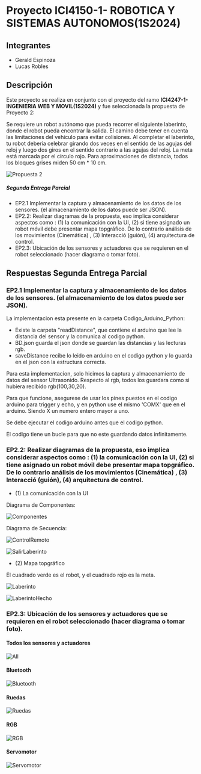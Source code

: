 # Proyecto ICI4150-1- ROBOTICA Y SISTEMAS AUTONOMOS(1S2024)

## Integrantes

- Gerald Espinoza
- Lucas Robles

## Descripción

Este proyecto se realiza en conjunto con el proyecto del ramo **ICI4247-1- INGENIERIA WEB Y MOVIL(1S2024)** y fue seleccionada la propuesta de Proyecto 2: 

Se requiere un robot autónomo que pueda recorrer el siguiente laberinto, donde el robot pueda encontrar la salida. El camino debe tener en cuenta las limitaciones del vehículo para evitar colisiones. Al completar el laberinto, tu robot debería celebrar girando dos veces en el sentido de las agujas del reloj y luego dos giros en el sentido contrario a las agujas del reloj. La meta está marcada por el círculo rojo. Para aproximaciones de distancia, todos los bloques grises miden 50 cm * 10 cm.

![Propuesta 2](Otros//ImagenesReadme/IdeaProyecto.png)

##### Segunda Entrega Parcial

- EP2.1 Implementar la captura y almacenamiento de los datos de los sensores. (el almacenamiento de los datos puede ser JSON).
- EP2.2: Realizar diagramas de la propuesta, eso implica considerar aspectos como : (1) la comunicación con la UI, (2) si tiene asignado un robot móvil debe presentar mapa topgráfico. De lo contrario análisis de los movimientos (Cinemática) , (3) Interacció (guión), (4) arquitectura de control.
- EP2.3: Ubicación de los sensores y actuadores que se requieren en el robot seleccionado (hacer diagrama o tomar foto).

## Respuestas Segunda Entrega Parcial

### EP2.1 Implementar la captura y almacenamiento de los datos de los sensores. (el almacenamiento de los datos puede ser JSON).

La implementacion esta presente en la carpeta Codigo_Arduino_Python:

- Existe la carpeta "readDistance", que contiene el arduino que lee la distancia del sensor y la comunica al codigo python.
- BD.json guarda el json donde se guardan las distancias y las lecturas rgb.
- saveDistance recibe lo leido en arduino en el codigo python y lo guarda en el json con la estructura correcta.

Para esta implementacion, solo hicimos la captura y almacenamiento de datos del sensor Ultrasonido. Respecto al rgb, todos los guardara como si hubiera recibido rgb(100,30,20).

Para que funcione, asegurese de usar los pines puestos en el codigo arduino para trigger y echo, y en python use el mismo 'COMX' que en el arduino. Siendo X un numero entero mayor a uno.

Se debe ejecutar el codigo arduino antes que el codigo python.

El codigo tiene un bucle para que no este guardando datos infinitamente.

### EP2.2: Realizar diagramas de la propuesta, eso implica considerar aspectos como : (1) la comunicación con la UI, (2) si tiene asignado un robot móvil debe presentar mapa topgráfico. De lo contrario análisis de los movimientos (Cinemática) , (3) Interacció (guión), (4) arquitectura de control.

- (1) La comunicación con la UI

Diagrama de Componentes:

![Componentes](Otros//ImagenesReadme/D_Componentes.png)

Diagrama de Secuencia:

![ControlRemoto](Otros//ImagenesReadme/ControlRemoto.png)

![SalirLaberinto](Otros//ImagenesReadme/SalirLaberinto.png)

- (2) Mapa topgráfico

El cuadrado verde es el robot, y el cuadrado rojo es la meta.

![Laberinto](Otros//ImagenesReadme/Laberinto.png)

![LaberintoHecho](Otros//ImagenesReadme/LaberintoHecho.png)

### EP2.3: Ubicación de los sensores y actuadores que se requieren en el robot seleccionado (hacer diagrama o tomar foto).

#### Todos los sensores y actuadores
![All](Otros//ImagenesReadme/All.png)

#### Bluetooth
![Bluetooth](Otros//ImagenesReadme/Bluetooth.png)

#### Ruedas
![Ruedas](Otros//ImagenesReadme/Ruedas.png)

#### RGB
![RGB](Otros//ImagenesReadme/RGB.png)

#### Servomotor
![Servomotor](Otros//ImagenesReadme/Servomotor.png)

